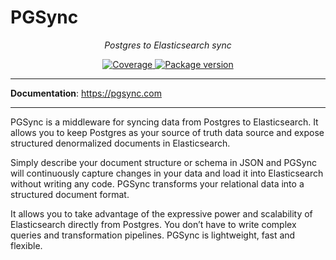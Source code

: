 # PGSync

<p align="center">
    <em>Postgres to Elasticsearch sync</em>
</p>
<p align="center">
<a href="https://codecov.io/gh/toluaina/pgsync" target="_blank">
    <img src="https://codecov.io/gh/toluaina/pgsync/branch/master/graph/badge.svg?token=EJCPrws1tE" alt="Coverage">
</a>
<a href="https://badge.fury.io/py/pgsync" target="_blank">
    <img src="https://badge.fury.io/py/pgsync.svg" alt="Package version">
</a>
</p>


---

**Documentation**: <a href="https://pgsync.com" target="_blank">https://pgsync.com</a>

---


PGSync is a middleware for syncing data from Postgres to Elasticsearch. 
It allows you to keep Postgres as your source of truth data source and expose 
structured denormalized documents in Elasticsearch.

Simply describe your document structure or schema in JSON and PGSync will 
continuously capture changes in your data and load it into Elasticsearch without 
writing any code. PGSync transforms your relational data into a structured 
document format.

It allows you to take advantage of the expressive power and scalability of 
Elasticsearch directly from Postgres. You don’t have to write complex queries 
and transformation pipelines. PGSync is lightweight, fast and flexible.
